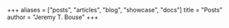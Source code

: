 +++
aliases = ["posts", "articles", "blog", "showcase", "docs"]
title = "Posts"
author = "Jeremy T. Bouse"
+++
